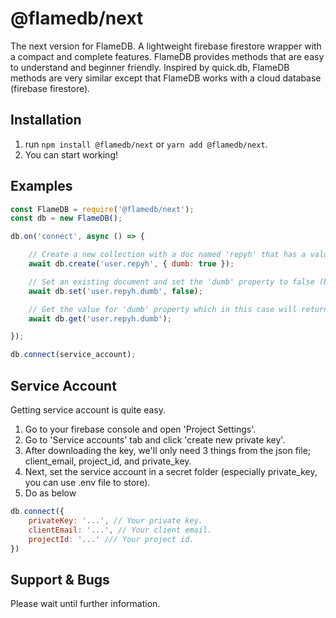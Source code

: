# @flamedb/next

The next version for FlameDB. A lightweight firebase firestore wrapper with a compact and complete features.
FlameDB provides methods that are easy to understand and beginner friendly. Inspired by quick.db, FlameDB methods are very similar except that FlameDB works with a cloud database (firebase firestore).

## Installation
1. run `npm install @flamedb/next` or `yarn add @flamedb/next`.
2. You can start working!

## Examples
```js
const FlameDB = require('@flamedb/next');
const db = new FlameDB();

db.on('connect', async () => {

    // Create a new collection with a doc named 'repyh' that has a value of below.
    await db.create('user.repyh', { dumb: true });

    // Set an existing document and set the 'dumb' property to false (bc Im not dumb).
    await db.set('user.repyh.dumb', false);

    // Get the value for 'dumb' property which in this case will return false
    await db.get('user.repyh.dumb');

});

db.connect(service_account);
```

## Service Account
Getting service account is quite easy.
1. Go to your firebase console and open 'Project Settings'.
2. Go to 'Service accounts' tab and click 'create new private key'.
3. After downloading the key, we'll only need 3 things from the json file; client_email, project_id, and private_key.
4. Next, set the service account in a secret folder (especially private_key, you can use .env file to store).
5. Do as below
```js
db.connect({
    privateKey: '...', // Your private key.
    clientEmail: '...', // Your client email.
    projectId: '...' /// Your project id.
})
```

## Support & Bugs
Please wait until further information.